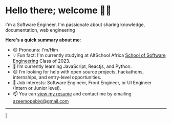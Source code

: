 # Hello there; welcome 👋🏾


I'm a Software Engineer. I'm passionate about sharing knowledge, documentation, web engineering

**Here's a quick summary about me**:

- 😊 Pronouns: I'm/Him
- 💡 Fun fact: I'm currently studying at AltSchool Africa [School of Software Engineering](https://altschoolafrica.com/schools/engineering) Class of 2023.
- 🌱 I’m currently learning JavaScript, Reactjs, and Python.
- 😊 I’m looking for help with open source projects, hackathons, internships, and entry-level opportunities.
- 💼 Job interests: Software Engineer, Front Engineer, or UI Engineer (Intern or Junior level).
- 📫 You can [view my resume](#) and contact me by emailing azeemopebiyi@gmail.com

---

|
